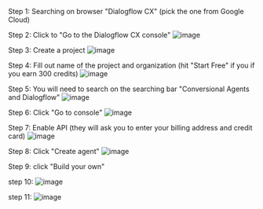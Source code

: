 Step 1: Searching on browser "Dialogflow CX" (pick the one from Google Cloud)

Step 2: Click to "Go to the Dialogflow CX console"
![image](https://github.com/user-attachments/assets/deabc801-27a6-45c3-b84a-e922943cb189)

Step 3: Create a project
![image](https://github.com/user-attachments/assets/b1501b22-bfca-404d-b8e9-4e2436d5ffc9)

Step 4: Fill out name of the project and organization (hit "Start Free" if you if you earn 300 credits)
![image](https://github.com/user-attachments/assets/0304c9a8-36ec-4ebd-861a-996d84c064dd)

Step 5: You will need to search on the searching bar "Conversional Agents and Dialogflow"
![image](https://github.com/user-attachments/assets/05a073c4-05bf-4ebf-9031-f1ff0b14dccb)

Step 6: Click "Go to console"
![image](https://github.com/user-attachments/assets/498e76a8-0c4b-4fb3-9b67-2781bd3f1ff3)

Step 7: Enable API (they will ask you to enter your billing address and credit card)
![image](https://github.com/user-attachments/assets/334e1bf9-a7f8-4ca2-a9d9-a2f4e182133d)

Step 8: Click "Create agent"
![image](https://github.com/user-attachments/assets/0cb16590-c4bf-4887-9187-44856e48a41b)

Step 9: click "Build your own"

step 10: 
![image](https://github.com/user-attachments/assets/c779c49b-d84e-4024-aee4-04812996028c)

step 11:
![image](https://github.com/user-attachments/assets/9b04d182-3f00-425e-aa75-bb44b0a9b865)

